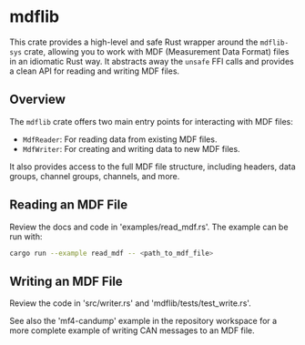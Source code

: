 # mdflib

This crate provides a high-level and safe Rust wrapper around the `mdflib-sys` crate, allowing you to work with MDF (Measurement Data Format) files in an idiomatic Rust way. It abstracts away the `unsafe` FFI calls and provides a clean API for reading and writing MDF files.

## Overview

The `mdflib` crate offers two main entry points for interacting with MDF files:

- `MdfReader`: For reading data from existing MDF files.
- `MdfWriter`: For creating and writing data to new MDF files.

It also provides access to the full MDF file structure, including headers, data groups, channel groups, channels, and more.

## Reading an MDF File

Review the docs and code in 'examples/read_mdf.rs'. The example can be run with:

```bash
cargo run --example read_mdf -- <path_to_mdf_file>
```

## Writing an MDF File

Review the code in 'src/writer.rs' and 'mdflib/tests/test_write.rs'.

See also the 'mf4-candump' example in the repository workspace for a more complete example of writing CAN messages to an MDF file.
